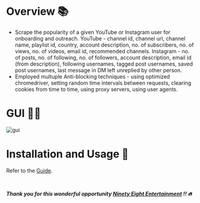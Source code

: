 # Overview 📚
* Scrape the popularity of a given YouTube or Instagram user for onboarding and outreach.
  YouTube - channel id, channel url, channel name, playlist id, country, account description, no. of subscribers, no. of views, no. of videos, email id, recommended channels.
  Instagram - no. of posts, no. of following, no. of followers, account description, email id (from description), following usernames, tagged post usernames, saved post usernames, last message in DM left unreplied by other person.
* Employed multuple Anti-blocking techniques - using optimized chromedriver, setting random time intervals between requests, clearing cookies from time to time, using proxy servers, using user agents.

# GUI 👨‍💻
![gui](https://user-images.githubusercontent.com/54896849/182011604-627b2e96-5fc1-424f-a04c-7ce580820ff4.png)<br>


# Installation and Usage 🔌
Refer to the [Guide](https://github.com/AparGarg99/Data_Harvesting_with_Python/blob/master/Creator%20details%20for%20onboarding%20and%20outreach/Installation%20Guide.docx).

<br>

***Thank you for this wonderful opportunity [Ninety Eight Entertainment](https://www.ninety-eight.in/) !! 🔥***
